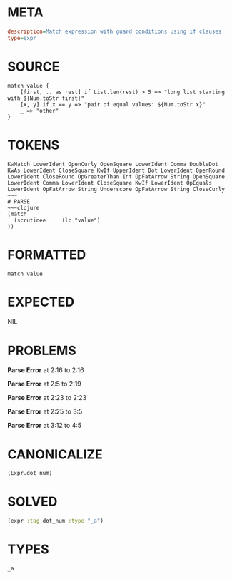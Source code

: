 # META
~~~ini
description=Match expression with guard conditions using if clauses
type=expr
~~~
# SOURCE
~~~roc
match value {
    [first, .. as rest] if List.len(rest) > 5 => "long list starting with ${Num.toStr first}"
    [x, y] if x == y => "pair of equal values: ${Num.toStr x}"
    _ => "other"
}
~~~
# TOKENS
~~~text
KwMatch LowerIdent OpenCurly OpenSquare LowerIdent Comma DoubleDot KwAs LowerIdent CloseSquare KwIf UpperIdent Dot LowerIdent OpenRound LowerIdent CloseRound OpGreaterThan Int OpFatArrow String OpenSquare LowerIdent Comma LowerIdent CloseSquare KwIf LowerIdent OpEquals LowerIdent OpFatArrow String Underscore OpFatArrow String CloseCurly ~~~
# PARSE
~~~clojure
(match
  (scrutinee     (lc "value")
))
~~~
# FORMATTED
~~~roc
match value
~~~
# EXPECTED
NIL
# PROBLEMS
**Parse Error**
at 2:16 to 2:16

**Parse Error**
at 2:5 to 2:19

**Parse Error**
at 2:23 to 2:23

**Parse Error**
at 2:25 to 3:5

**Parse Error**
at 3:12 to 4:5

# CANONICALIZE
~~~clojure
(Expr.dot_num)
~~~
# SOLVED
~~~clojure
(expr :tag dot_num :type "_a")
~~~
# TYPES
~~~roc
_a
~~~
